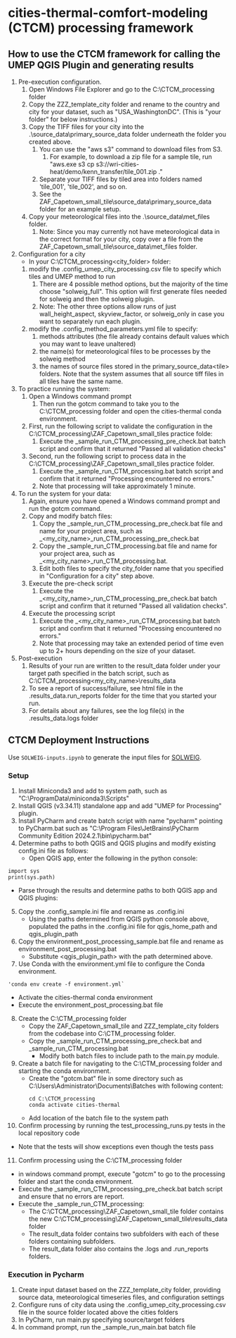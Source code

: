 # cities-thermal-comfort-modeling (CTCM) processing framework

## How to use the CTCM framework for calling the UMEP QGIS Plugin and generating results
1. Pre-execution configuration.
   1. Open Windows File Explorer and go to the C:\CTCM_processing folder
   1. Copy the ZZZ_template_city folder and rename to the country and city for your dataset, such as "USA_WashingtonDC". (This is "your folder" for below instructions.)
   1. Copy the TIFF files for your city into the .\source_data\primary_source_data folder underneath the folder you created above.
      1. You can use the "aws s3" command to download files from S3.
         1. For example, to download a zip file for a sample tile, run "aws.exe s3 cp s3://wri-cities-heat/demo/kenn_transfer/tile_001.zip ." 
      1. Separate your TIFF files by tiled area into folders named 'tile_001', 'tile_002', and so on.
      1. See the ZAF_Capetown_small_tile\source_data\primary_source_data folder for an example setup.
   1. Copy your meteorological files into the .\source_data\met_files folder.
      1. Note: Since you may currently not have meteorological data in the correct format for your city, copy over a file from the ZAF_Capetown_small_tile\source_data\met_files folder.
1. Configuration for a city
   * In your C:\CTCM_processing\<city_folder> folder:
   1. modify the .config_umep_city_processing.csv file to specify which tiles and UMEP method to run
      1. There are 4 possible method options, but the majority of the time choose "solweig_full". This option will first generate files needed for solweig and then the solweig plugin.
      1. Note: The other three options allow runs of just wall_height_aspect, skyview_factor, or solweig_only in case you want to separately run each plugin.
   1. modify the .config_method_parameters.yml file to specify:
      1. methods attributes (the file already contains default values which you may want to leave unaltered)
      1. the name(s) for meteorological files to be processes by the solweig method
      1. the names of source files stored in the primary_source_data\<tile> folders. Note that the system assumes that all source tiff files in all tiles have the same name.
1. To practice running the system:
   1. Open a Windows command prompt
      1. Then run the gotcm command to take you to the C:\CTCM_processing folder and open the cities-thermal conda environment. 
   1. First, run the following script to validate the configuration in the C:\CTCM_processing\ZAF_Capetown_small_tiles practice folde:
      1. Execute the _sample_run_CTM_processing_pre_check.bat batch script and confirm that it returned "Passed all validation checks"
   1. Second, run the following script to process data in the C:\CTCM_processing\ZAF_Capetown_small_tiles practice folder.
      1. Execute the _sample_run_CTM_processing.bat batch script and confirm that it returned "Processing encountered no errors." 
      1. Note that processing will take approximately 1 minute.
1. To run the system for your data:
   1. Again, ensure you have opened a Windows command prompt and run the gotcm command.
   1. Copy and modify batch files:
      1. Copy the _sample_run_CTM_processing_pre_check.bat file and name for your project area, such as _<my_city_name>_run_CTM_processing_pre_check.bat
      1. Copy the _sample_run_CTM_processing.bat file and name for your project area, such as _<my_city_name>_run_CTM_processing.bat.
      1. Edit both files to specify the city_folder name that you specified in "Configuration for a city" step above.
   1. Execute the pre-check script
      1. Execute the _<my_city_name>_run_CTM_processing_pre_check.bat batch script and confirm that it returned "Passed all validation checks".
   1. Execute the processing script
      1. Execute the _<my_city_name>_run_CTM_processing.bat batch script and confirm that it returned "Processing encountered no errors."
      1. Note that processing may take an extended period of time even up to 2+ hours depending on the size of your dataset.
1. Post-execution
   1. Results of your run are written to the result_data folder under your target path specified in the batch script, such as C:\CTCM_processing\<my_city_name>\results_data
   1. To see a report of success/failure, see html file in the .results_data\.run_reports folder for the time that you started your run. 
   1. For details about any failures, see the log file(s) in the .results_data\.logs folder
   


## CTCM Deployment Instructions

Use `SOLWEIG-inputs.ipynb` to generate the input files for [SOLWEIG](https://umep-docs.readthedocs.io/projects/tutorial/en/latest/Tutorials/IntroductionToSolweig.html).

### Setup
1. Install Miniconda3 and add to system path, such as "C:\ProgramData\miniconda3\Scripts"
2. Install QGIS (v3.34.11) standalone app and add "UMEP for Processing" plugin.
3. Install PyCharm and create batch script with name "pycharm" pointing to PyCharm.bat such as "C:\Program Files\JetBrains\PyCharm Community Edition 2024.2.1\bin\pycharm.bat"
4. Determine paths to both QGIS and QGIS plugins and modify existing config.ini file as follows:
   * Open QGIS app, enter the following in the python console:
 ~~~
import sys
print(sys.path)
 ~~~
   * Parse through the results and determine paths to both QGIS app and QGIS plugins:
5. Copy the .config_sample.ini file and rename as .config.ini
   * Using the paths determined from QGIS python console above, populated the paths in the .config.ini file for qgis_home_path and qgis_plugin_path
6. Copy the environment_post_processing_sample.bat file and rename as environment_post_processing.bat
   * Substitute <qgis_plugin_path> with the path determined above.
7. Use Conda with the environment.yml file to configure the Conda environment.
~~~
'conda env create -f environment.yml`
~~~
   * Activate the cities-thermal conda environment
   * Execute the environment_post_processing.bat file
8. Create the C:\CTM_processing folder
   * Copy the ZAF_Capetown_small_tile and ZZZ_template_city folders from the codebase into C:\CTM_processing folder.
   * Copy the _sample_run_CTM_processing_pre_check.bat and _sample_run_CTM_processing.bat
     * Modify both batch files to include path to the main.py module.
9. Create a batch file for navigating to the C:\CTM_processing folder and starting the conda environment.
   * Create the "gotcm.bat" file in some directory such as C:\Users\Administrator\Documents\Batches with following content:
     ~~~
     cd C:\CTCM_processing
     conda activate cities-thermal
     ~~~
   * Add location of the batch file to the system path
10. Confirm processing by running the test_processing_runs.py tests in the local repository code
   * Note that the tests will show exceptions even though the tests pass
11. Confirm processing using the C:\CTM_processing folder
   * in windows command prompt, execute "gotcm" to go to the processing folder and start the conda environment.
   * Execute the _sample_run_CTM_processing_pre_check.bat batch script and ensure that no errors are report.
   * Execute the _sample_run_CTM_processing:
     * The C:\CTCM_processing\ZAF_Capetown_small_tile folder contains the new C:\CTCM_processing\ZAF_Capetown_small_tile\results_data folder
     * The result_data folder contains two subfolders with each of these folders containing subfolders.
     * The result_data folder also contains the .logs and .run_reports folders.

### Execution in Pycharm
1. Create input dataset based on the ZZZ_template_city folder, providing source data, meteorological timeseries files, and configuration settings
1. Configure runs of city data using the .config_umep_city_processing.csv file in the source folder located above the cities folders
1. In PyCharm, run main.py specifying source/target folders
1. In command prompt, run the _sample_run_main.bat batch file


